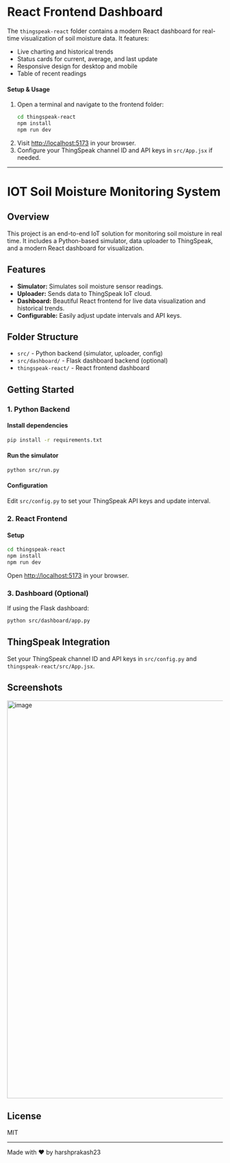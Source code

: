 # React Frontend Dashboard

The `thingspeak-react` folder contains a modern React dashboard for real-time visualization of soil moisture data. It features:
- Live charting and historical trends
- Status cards for current, average, and last update
- Responsive design for desktop and mobile
- Table of recent readings

#### Setup & Usage
1. Open a terminal and navigate to the frontend folder:
	```sh
	cd thingspeak-react
	npm install
	npm run dev
	```
2. Visit [http://localhost:5173](http://localhost:5173) in your browser.
3. Configure your ThingSpeak channel ID and API keys in `src/App.jsx` if needed.

---

# IOT Soil Moisture Monitoring System

## Overview
This project is an end-to-end IoT solution for monitoring soil moisture in real time. It includes a Python-based simulator, data uploader to ThingSpeak, and a modern React dashboard for visualization.

## Features
- **Simulator:** Simulates soil moisture sensor readings.
- **Uploader:** Sends data to ThingSpeak IoT cloud.
- **Dashboard:** Beautiful React frontend for live data visualization and historical trends.
- **Configurable:** Easily adjust update intervals and API keys.

## Folder Structure
- `src/` - Python backend (simulator, uploader, config)
- `src/dashboard/` - Flask dashboard backend (optional)
- `thingspeak-react/` - React frontend dashboard

## Getting Started

### 1. Python Backend
#### Install dependencies
```sh
pip install -r requirements.txt
```

#### Run the simulator
```sh
python src/run.py
```

#### Configuration
Edit `src/config.py` to set your ThingSpeak API keys and update interval.

### 2. React Frontend
#### Setup
```sh
cd thingspeak-react
npm install
npm run dev
```
Open [http://localhost:5173](http://localhost:5173) in your browser.

### 3. Dashboard (Optional)
If using the Flask dashboard:
```sh
python src/dashboard/app.py
```

## ThingSpeak Integration
Set your ThingSpeak channel ID and API keys in `src/config.py` and `thingspeak-react/src/App.jsx`.

## Screenshots
<img width="597" height="927" alt="image" src="https://github.com/user-attachments/assets/caf1994d-23a6-4283-9e3c-3c1458d4c155" />


## License
MIT

---
Made with ❤️ by harshprakash23
